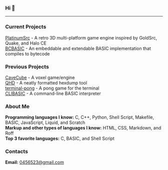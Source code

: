 ### Hi 👋

---

### **Current Projects**
[PlatinumSrc](https://github.com/PQCraft/PlatinumSrc) - A retro 3D multi-platform game engine inspired by GoldSrc, Quake, and Halo CE<br>
[BCBASIC](https://github.com/PQCraft/BCBASIC) - An embeddable and extendable BASIC implementation that compiles to bytecode<br>

### **Previous Projects**
[CaveCube](https://github.com/PQCraft/CaveCube) - A voxel game/engine<br>
[QHD](https://github.com/PQCraft/QHD) - A neatly formatted hexdump tool<br>
[terminal-pong](https://github.com/PQCraft/terminal-pong) - A pong game for the terminal<br>
[CLIBASIC](https://github.com/PQCraft/CLIBASIC) - A command-line BASIC interpreter<br>

### **About Me**
**Programming languages I know:** C, C++, Python, Shell Script, Makefile, BASIC, JavaScript, Liquid, and Scratch<br>
**Markup and other types of languages I know:** HTML, CSS, Markdown, and Roff<br>
**Top 3 favorite languages:** C, BASIC, and Shell Script<br>

### **Contacts**
**Email:** [0456523@gmail.com](mailto:0456523@gmail.com)<br>
